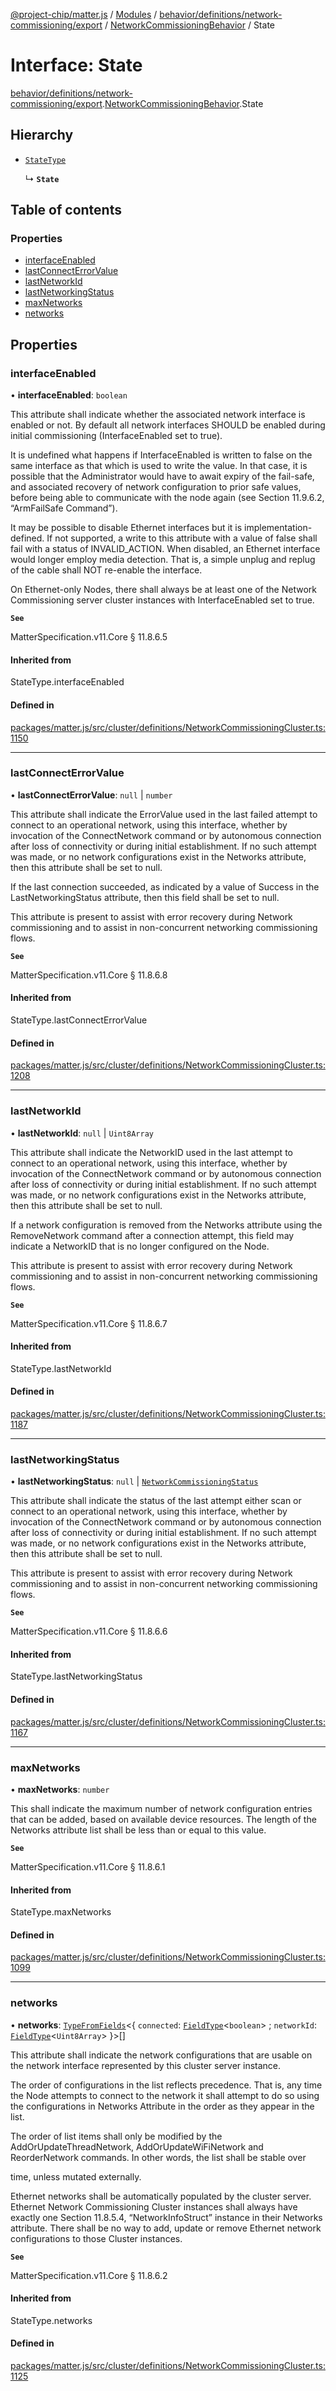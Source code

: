 [@project-chip/matter.js](../README.md) / [Modules](../modules.md) / [behavior/definitions/network-commissioning/export](../modules/behavior_definitions_network_commissioning_export.md) / [NetworkCommissioningBehavior](../modules/behavior_definitions_network_commissioning_export.NetworkCommissioningBehavior.md) / State

# Interface: State

[behavior/definitions/network-commissioning/export](../modules/behavior_definitions_network_commissioning_export.md).[NetworkCommissioningBehavior](../modules/behavior_definitions_network_commissioning_export.NetworkCommissioningBehavior.md).State

## Hierarchy

- [`StateType`](../modules/behavior_definitions_network_commissioning_export._internal_.md#statetype)

  ↳ **`State`**

## Table of contents

### Properties

- [interfaceEnabled](behavior_definitions_network_commissioning_export.NetworkCommissioningBehavior.State.md#interfaceenabled)
- [lastConnectErrorValue](behavior_definitions_network_commissioning_export.NetworkCommissioningBehavior.State.md#lastconnecterrorvalue)
- [lastNetworkId](behavior_definitions_network_commissioning_export.NetworkCommissioningBehavior.State.md#lastnetworkid)
- [lastNetworkingStatus](behavior_definitions_network_commissioning_export.NetworkCommissioningBehavior.State.md#lastnetworkingstatus)
- [maxNetworks](behavior_definitions_network_commissioning_export.NetworkCommissioningBehavior.State.md#maxnetworks)
- [networks](behavior_definitions_network_commissioning_export.NetworkCommissioningBehavior.State.md#networks)

## Properties

### interfaceEnabled

• **interfaceEnabled**: `boolean`

This attribute shall indicate whether the associated network interface is enabled or not. By default all
network interfaces SHOULD be enabled during initial commissioning (InterfaceEnabled set to true).

It is undefined what happens if InterfaceEnabled is written to false on the same interface as that which
is used to write the value. In that case, it is possible that the Administrator would have to await
expiry of the fail-safe, and associated recovery of network configuration to prior safe values, before
being able to communicate with the node again (see Section 11.9.6.2, “ArmFailSafe Command”).

It may be possible to disable Ethernet interfaces but it is implementation-defined. If not supported, a
write to this attribute with a value of false shall fail with a status of INVALID_ACTION. When disabled,
an Ethernet interface would longer employ media detection. That is, a simple unplug and replug of the
cable shall NOT re-enable the interface.

On Ethernet-only Nodes, there shall always be at least one of the Network Commissioning server cluster
instances with InterfaceEnabled set to true.

**`See`**

MatterSpecification.v11.Core § 11.8.6.5

#### Inherited from

StateType.interfaceEnabled

#### Defined in

[packages/matter.js/src/cluster/definitions/NetworkCommissioningCluster.ts:1150](https://github.com/project-chip/matter.js/blob/5f71eedebdb9fa54338bde320c311bb359b7455d/packages/matter.js/src/cluster/definitions/NetworkCommissioningCluster.ts#L1150)

___

### lastConnectErrorValue

• **lastConnectErrorValue**: ``null`` \| `number`

This attribute shall indicate the ErrorValue used in the last failed attempt to connect to an
operational network, using this interface, whether by invocation of the ConnectNetwork command or by
autonomous connection after loss of connectivity or during initial establishment. If no such attempt was
made, or no network configurations exist in the Networks attribute, then this attribute shall be set to
null.

If the last connection succeeded, as indicated by a value of Success in the LastNetworkingStatus
attribute, then this field shall be set to null.

This attribute is present to assist with error recovery during Network commissioning and to assist in
non-concurrent networking commissioning flows.

**`See`**

MatterSpecification.v11.Core § 11.8.6.8

#### Inherited from

StateType.lastConnectErrorValue

#### Defined in

[packages/matter.js/src/cluster/definitions/NetworkCommissioningCluster.ts:1208](https://github.com/project-chip/matter.js/blob/5f71eedebdb9fa54338bde320c311bb359b7455d/packages/matter.js/src/cluster/definitions/NetworkCommissioningCluster.ts#L1208)

___

### lastNetworkId

• **lastNetworkId**: ``null`` \| `Uint8Array`

This attribute shall indicate the NetworkID used in the last attempt to connect to an operational
network, using this interface, whether by invocation of the ConnectNetwork command or by autonomous
connection after loss of connectivity or during initial establishment. If no such attempt was made, or
no network configurations exist in the Networks attribute, then this attribute shall be set to null.

If a network configuration is removed from the Networks attribute using the RemoveNetwork command after
a connection attempt, this field may indicate a NetworkID that is no longer configured on the Node.

This attribute is present to assist with error recovery during Network commissioning and to assist in
non-concurrent networking commissioning flows.

**`See`**

MatterSpecification.v11.Core § 11.8.6.7

#### Inherited from

StateType.lastNetworkId

#### Defined in

[packages/matter.js/src/cluster/definitions/NetworkCommissioningCluster.ts:1187](https://github.com/project-chip/matter.js/blob/5f71eedebdb9fa54338bde320c311bb359b7455d/packages/matter.js/src/cluster/definitions/NetworkCommissioningCluster.ts#L1187)

___

### lastNetworkingStatus

• **lastNetworkingStatus**: ``null`` \| [`NetworkCommissioningStatus`](../enums/cluster_export.NetworkCommissioning.NetworkCommissioningStatus.md)

This attribute shall indicate the status of the last attempt either scan or connect to an operational
network, using this interface, whether by invocation of the ConnectNetwork command or by autonomous
connection after loss of connectivity or during initial establishment. If no such attempt was made, or
no network configurations exist in the Networks attribute, then this attribute shall be set to null.

This attribute is present to assist with error recovery during Network commissioning and to assist in
non-concurrent networking commissioning flows.

**`See`**

MatterSpecification.v11.Core § 11.8.6.6

#### Inherited from

StateType.lastNetworkingStatus

#### Defined in

[packages/matter.js/src/cluster/definitions/NetworkCommissioningCluster.ts:1167](https://github.com/project-chip/matter.js/blob/5f71eedebdb9fa54338bde320c311bb359b7455d/packages/matter.js/src/cluster/definitions/NetworkCommissioningCluster.ts#L1167)

___

### maxNetworks

• **maxNetworks**: `number`

This shall indicate the maximum number of network configuration entries that can be added, based on
available device resources. The length of the Networks attribute list shall be less than or equal to
this value.

**`See`**

MatterSpecification.v11.Core § 11.8.6.1

#### Inherited from

StateType.maxNetworks

#### Defined in

[packages/matter.js/src/cluster/definitions/NetworkCommissioningCluster.ts:1099](https://github.com/project-chip/matter.js/blob/5f71eedebdb9fa54338bde320c311bb359b7455d/packages/matter.js/src/cluster/definitions/NetworkCommissioningCluster.ts#L1099)

___

### networks

• **networks**: [`TypeFromFields`](../modules/tlv_export.md#typefromfields)\<\{ `connected`: [`FieldType`](tlv_export.FieldType.md)\<`boolean`\> ; `networkId`: [`FieldType`](tlv_export.FieldType.md)\<`Uint8Array`\>  }\>[]

This attribute shall indicate the network configurations that are usable on the network interface
represented by this cluster server instance.

The order of configurations in the list reflects precedence. That is, any time the Node attempts to
connect to the network it shall attempt to do so using the configurations in Networks Attribute in the
order as they appear in the list.

The order of list items shall only be modified by the AddOrUpdateThreadNetwork, AddOrUpdateWiFiNetwork
and ReorderNetwork commands. In other words, the list shall be stable over

time, unless mutated externally.

Ethernet networks shall be automatically populated by the cluster server. Ethernet Network Commissioning
Cluster instances shall always have exactly one Section 11.8.5.4, “NetworkInfoStruct” instance in their
Networks attribute. There shall be no way to add, update or remove Ethernet network configurations to
those Cluster instances.

**`See`**

MatterSpecification.v11.Core § 11.8.6.2

#### Inherited from

StateType.networks

#### Defined in

[packages/matter.js/src/cluster/definitions/NetworkCommissioningCluster.ts:1125](https://github.com/project-chip/matter.js/blob/5f71eedebdb9fa54338bde320c311bb359b7455d/packages/matter.js/src/cluster/definitions/NetworkCommissioningCluster.ts#L1125)
